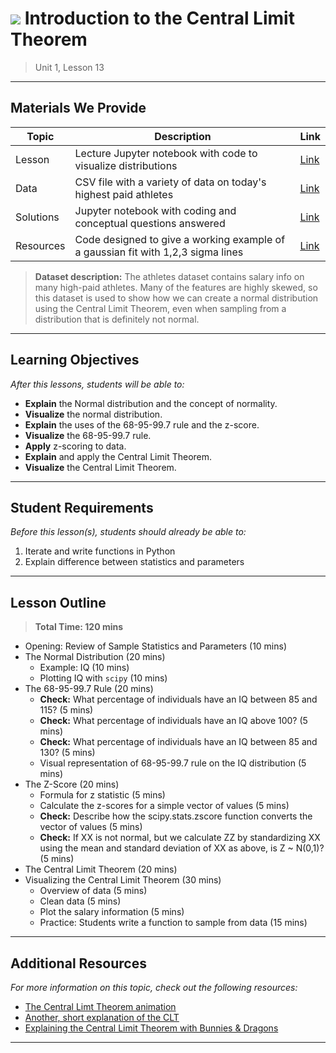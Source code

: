 <!--
Questions? Comments?:
1. Log an issue to this repo to alert us of a problem.
2. Suggest an edit yourself by forking this repo, making edits, and submitting a pull request with your changes back to our master branch.
3. Reach out to the data team on Slack and share your thoughts!
-->

# ![](https://ga-dash.s3.amazonaws.com/production/assets/logo-9f88ae6c9c3871690e33280fcf557f33.png) Introduction to the Central Limit Theorem

> Unit 1, Lesson 13

<!--- Unit and Lesson or sequence information. This template is an instructor-facing description of lesson contents. Students who fork these repos may also be able to view. --->

---

## Materials We Provide

<!--- This section is a table of contents for the lesson. The table structure breaks down typical lesson resources into types, distinguishing between lesson notebooks and other supporting materials. Note that the table below demonstrates the total possible range of materials; most lessons won't require all of the categories below. Also note that every item in the repo should get its own line and link, like the example shown for data. --->

| Topic | Description | Link |
| --- | --- | --- |
| Lesson | Lecture Jupyter notebook with code to visualize distributions | [Link](./central-limit-theorem.ipynb)|
| Data | CSV file with a variety of data on today's highest paid athletes | [Link](./datasets/Athletes.csv)|
| Solutions | Jupyter notebook with coding and conceptual questions answered | [Link](./solution-code/central-limit-theorem-solution.ipynb)|
| Resources | Code designed to give a working example of a gaussian fit with 1,2,3 sigma lines | [Link](./code/extra_norm_code_eah.py) |

> **Dataset description:** The athletes dataset contains salary info on many high-paid athletes. Many of the features are highly skewed, so this dataset is used to show how we can create a normal distribution using the Central Limit Theorem, even when sampling from a distribution that is definitely not normal.

---

## Learning Objectives

<!--- This section lists the learning objectives of the lesson. For information on how to write clear learning objectives, see: http://ii.library.jhu.edu/2016/07/20/writing-effective-learning-objectives/ --->

*After this lessons, students will be able to:*

- **Explain** the Normal distribution and the concept of normality.
- **Visualize** the normal distribution.
- **Explain** the uses of the 68-95-99.7 rule and the z-score.
- **Visualize** the 68-95-99.7 rule.
- **Apply** z-scoring to data.
- **Explain** and apply the Central Limit Theorem.
- **Visualize** the Central Limit Theorem.

---

## Student Requirements

<!--- This section explains the relevant prerequisites; in other words, what do students need to know to be able to benefit and perform the tasks required in this lesson? This includes lists of skills or prior learning objectives --->

*Before this lesson(s), students should already be able to:*

1. Iterate and write functions in Python
2. Explain difference between statistics and parameters

---

## Lesson Outline

<!--- This section outlines the lesson plan with relevant sections and subsections, providing both the total time required as well as suggestions for timing in each subsection --->

> **Total Time: 120 mins**

- Opening: Review of Sample Statistics and Parameters (10 mins)
- The Normal Distribution (20 mins)
  - Example: IQ (10 mins)
  - Plotting IQ with `scipy` (10 mins)
- The 68-95-99.7 Rule (20 mins)
  - **Check:** What percentage of individuals have an IQ between 85 and 115? (5 mins)
  - **Check:** What percentage of individuals have an IQ above 100? (5 mins)
  - **Check:** What percentage of individuals have an IQ between 85 and 130? (5 mins)
  - Visual representation of 68-95-99.7 rule on the IQ distribution (5 mins)
- The Z-Score (20 mins)
  - Formula for z statistic (5 mins)
  - Calculate the z-scores for a simple vector of values (5 mins)
  - **Check:** Describe how the scipy.stats.zscore function converts the vector of values (5 mins)
  - **Check:** If  XX  is not normal, but we calculate  ZZ  by standardizing  XX  using the mean and standard deviation of  XX  as above, is Z ~ N(0,1)? (5 mins)
- The Central Limit Theorem (20 mins)
- Visualizing the Central Limit Theorem (30 mins)
  - Overview of data (5 mins)
  - Clean data (5 mins)
  - Plot the salary information (5 mins)
  - Practice: Students write a function to sample from data (15 mins)

---

<!--- If a repo contains any additional practice files or supplementary resources (PDFs, etc) describe them here  --->

## Additional Resources

<!--- This section lists useful reference materials that can inform, extend, or deepen a student's understanding of the material. While this may seem like a "nice to have" feature, we normally see a range of advanced and remedial students in our classes. Curating these resources allows us to provide targeted materials and suggestions that instructors can use to support different student needs. --->

*For more information on this topic, check out the following resources:*

- [The Central Limt Theorem animation](http://blog.vctr.me/posts/central-limit-theorem.html)
- [Another, short explanation of the CLT](http://www.usablestats.com/lessons/central_limit)
- [Explaining the Central Limit Theorem with Bunnies & Dragons](http://blog.minitab.com/blog/michelle-paret/explaining-the-central-limit-theorem-with-bunnies-and-dragons-v2)

---